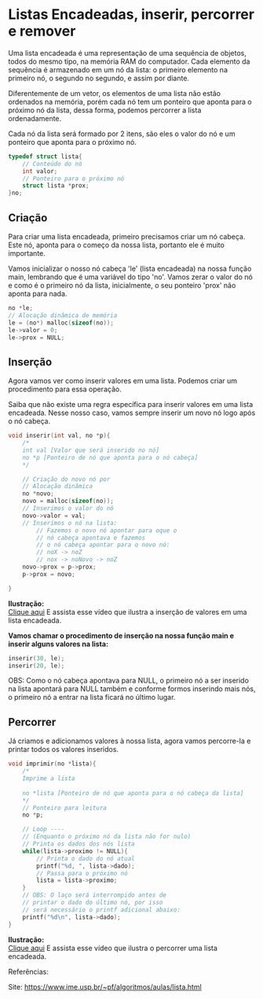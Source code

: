 # Listas Encadeadas, inserir, percorrer e remover


Uma lista encadeada é uma representação de uma sequência de objetos, todos do mesmo tipo, na memória RAM do computador. Cada elemento da sequência é armazenado em um nó da lista: o primeiro elemento na primeiro nó, o segundo no segundo, e assim por diante.

Diferentemente de um vetor, os elementos de uma lista não estão ordenados na memória, porém cada nó tem um ponteiro que aponta para o próximo nó da lista, dessa forma, podemos percorrer a lista ordenadamente.



Cada nó da lista será formado por 2 itens, são eles o valor do nó e um ponteiro que aponta para o próximo nó.
```C
typedef struct lista{
    // Conteúdo do nó
    int valor;
    // Ponteiro para o próximo nó
    struct lista *prox;
}no;
```

## Criação
Para criar uma lista encadeada, primeiro precisamos criar um nó cabeça. Este nó,  aponta para o começo da nossa lista, portanto ele é muito importante.

Vamos inicializar o nosso nó cabeça 'le' (lista encadeada) na nossa função main, lembrando que é uma variável do tipo 'no'. Vamos zerar o valor do nó e como é o primeiro nó da lista, inicialmente, o seu ponteiro 'prox' não aponta para nada.
```C
no *le; 
// Alocação dinâmica de memória
le = (no*) malloc(sizeof(no));
le->valor = 0;
le->prox = NULL;
```

## Inserção

Agora vamos ver como inserir valores em uma lista. Podemos criar um procedimento para essa operação.

Saiba que não existe uma regra específica para inserir valores em uma lista encadeada. Nesse nosso caso, vamos sempre inserir um novo nó logo após o nó cabeça.

```C
void inserir(int val, no *p){
    /*
    int val [Valor que será inserido no nó]
    no *p [Ponteiro de nó que aponta para o nó cabeça]
    */

    // Criação do novo nó por
    // Alocação dinâmica
    no *novo;
    novo = malloc(sizeof(no));
    // Inserimos o valor do nó
    novo->valor = val;
    // Inserimos o nó na lista:
        // Fazemos o novo nó apontar para oque o
        // nó cabeça apontava e fazemos
        // o nó cabeça apontar para o novo nó:
        // noX -> noZ
        // nox -> noNovo -> noZ
    novo->prox = p->prox;
    p->prox = novo;

}
```
**Ilustração:**<br>
[Clique aqui](https://youtu.be/ZU3imaXbdTk) E assista esse vídeo que ilustra a inserção de valores em uma lista encadeada.



**Vamos chamar o procedimento de inserção na nossa função main e inserir alguns valores na lista:**
```C
inserir(30, le);
inserir(20, le);
```

OBS: Como o nó cabeça apontava para NULL, o primeiro nó a ser inserido na lista apontará para NULL também e conforme formos inserindo mais nós, o primeiro nó a entrar na lista ficará no último lugar.


## Percorrer

Já criamos e adicionamos valores à nossa lista, agora vamos percorre-la e printar todos os valores inseridos.

```C
void imprimir(no *lista){
    /*
    Imprime a lista
    
    no *lista [Ponteiro de nó que aponta para o nó cabeça da lista]
    */
    // Ponteiro para leitura
    no *p;

    // Loop ----
    // (Enquanto o próximo nó da lista não for nulo)
    // Printa os dados dos nós lista
    while(lista->proximo != NULL){
        // Printa o dado do nó atual
        printf("%d, ", lista->dado);
        // Passa para o próximo nó
        lista = lista->proximo;
    }
    // OBS: O laço será interrompido antes de 
    // printar o dado do último nó, por isso
    // será necessário o printf adicional abaixo:
    printf("%d\n", lista->dado);
}
```


**Ilustração:**<br>
[Clique aqui](https://youtu.be/is7emG01YDs) E assista esse vídeo que ilustra o percorrer uma lista encadeada.



Referências:

Site:
https://www.ime.usp.br/~pf/algoritmos/aulas/lista.html
